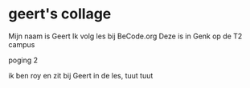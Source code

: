 # geert's collage
Mijn naam is Geert
Ik volg les bij BeCode.org
Deze is in Genk op de T2 campus

poging 2

ik ben roy en zit bij Geert in de les, tuut tuut

